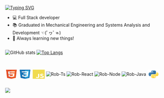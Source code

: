[![Typing SVG](https://readme-typing-svg.demolab.com?font=Fira+Code&size=25&duration=3000&pause=1000&color=18F6F7&width=500&lines=%F0%9F%91%8B+Hi+there!+I'm+Roberto+Gaudeoso;%F0%9F%A4%98+Welcome+to+my+profile!%F0%9F%98%81)](https://git.io/typing-svg)

- 💻 Full Stack developer
- 📚 Graduated in Mechanical Engineering and Systems Analysis and Development ☜(ﾟヮﾟ☜)
- 🚀 Always learning new things!

##

![GitHub stats](https://github-readme-stats.vercel.app/api?username=RobGaudeoso&hide_rank=true&hide=stars&show_icons=true&theme=highcontrast)
[![Top Langs](https://github-readme-stats.vercel.app/api/top-langs/?username=RobGaudeoso&theme=highcontrast&layout=compact)](https://github.com/anuraghazra/github-readme-stats)

##

<div style="display: inline_block"><br>
  <img align="center" alt="Rob-HTML" height="30" width="40" src="https://raw.githubusercontent.com/devicons/devicon/master/icons/html5/html5-original.svg">
  <img align="center" alt="Rob-CSS" height="30" width="40" src="https://raw.githubusercontent.com/devicons/devicon/master/icons/css3/css3-original.svg">
  <img align="center" alt="Rob-Js" height="30" width="40" src="https://raw.githubusercontent.com/devicons/devicon/master/icons/javascript/javascript-plain.svg">
  <img align="center" alt="Rob-Ts" height="30" width="40" src="https://cdn.jsdelivr.net/gh/devicons/devicon@latest/icons/typescript/typescript-plain.svg">                   
  <img align="center" alt="Rob-React" height="45" src="https://cdn.jsdelivr.net/gh/devicons/devicon@latest/icons/react/react-original.svg" />
  <img align="center" alt="Rob-Node" height="45" src="https://cdn.jsdelivr.net/gh/devicons/devicon@latest/icons/nodejs/nodejs-plain-wordmark.svg" />
  <img align="center" alt="Rob-Java" height="45" src="https://cdn.jsdelivr.net/gh/devicons/devicon/icons/java/java-original.svg" />
  <img align="center" alt="Rob-Python" height="30" width="40" src="https://raw.githubusercontent.com/devicons/devicon/master/icons/python/python-original.svg">
</div>

 ##
 
 <div> 
  <a href="https://www.linkedin.com/in/roberto-gaudeoso/" target="_blank"><img src="https://img.shields.io/badge/-LinkedIn-%230077B5?style=for-the-badge&logo=linkedin&logoColor=white" target="_blank"></a>   
</div>
